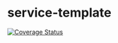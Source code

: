 # service-template

[![Coverage Status](https://coveralls.io/repos/github/pinarlabs/service-template/badge.svg)](https://coveralls.io/github/pinarlabs/service-template)